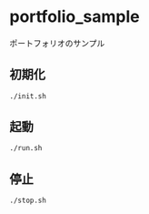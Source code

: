 # portfolio_sample
ポートフォリオのサンプル

## 初期化
```bash
./init.sh
```

## 起動
```bash
./run.sh
```

## 停止
```bash
./stop.sh
```
